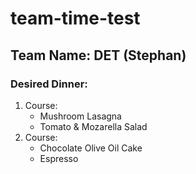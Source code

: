# team-time-test
## Team Name: DET (Stephan)
### Desired Dinner: 
1. Course: 
    - Mushroom Lasagna
    - Tomato & Mozarella Salad
2. Course:
    - Chocolate Olive Oil Cake
    - Espresso
